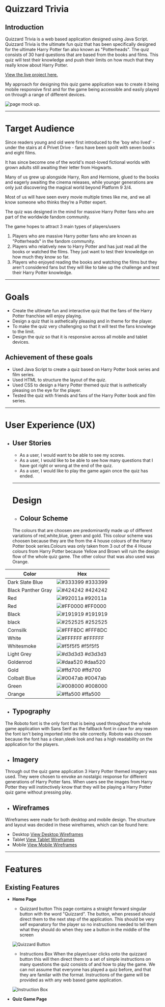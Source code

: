 # Quizzard Trivia

## Introduction
Quizzard Trivia is a web based application designed using Java Script. Quizzard Trivia is the ultimate fun quiz that has been specifically designed for the ultimate Harry Potter fan also known as "Potterheads". The quiz consists of 30 hard questions that are based from the books and films. This quiz will test their knowledge and push their limits on how much that they really know about Harry Potter.

[View the live project here.](https://joycey83.github.io/Quizzard-Trivia/)

My approach for designing this quiz game application was to create it being mobile responsive first and for the game being accessible and easily played on through a range of different devices.

![page mock up.](assets/images/quizzard-mock-up.JPG)

---
# Target Audience

Since readers young and old were first introduced to the 'boy who lived' -under the stairs at 4 Privet Drive -  fans have been spoilt with seven books and eight films.

It has since become one of the world's most-loved fictional worlds with grown adults still awaiting their letter from Hogwarts.

Many of us grew up alongside Harry, Ron and Hermione, glued to the books and eagerly awaiting the cinema releases, while younger generations are only just discovering the magical world beyond Platform 9 3/4.

Most of us will have seen every movie multiple times like me, and we all know someone who thinks they’re a Potter expert.

The quiz was designed in the mind for massive Harry Potter fans who are part of the worldwide fandom community.

The game hopes to attract 3 main types of players/users

1. Players who are massive Harry potter fans who are known as "Potterheads" in the fandom community.
2. Players who relatively new to Harry Potter and has just read all the books or watched the films. They just want to test their knowledge on how much they know so far.
3. Players who enjoyed reading the books and watching the films but they aren't considered fans but they will like to take up the challenge and test their Harry Potter knowledge.

---
# Goals
 - Create the ultimate fun and interactive quiz that the fans of the Harry Potter franchise will enjoy playing.
 - Design a quiz that is asthetically pleasing and in theme for the player.
 - To make the quiz very challenging so that it will test the fans knowlege to the limit.
 - Design the quiz so that it is responsive across all mobile and tablet devices.

 ## Achievement of these goals
 - Used Java Script to create a quiz based on Harry Potter book series and film series.
 - Used HTML to structure the layout of the quiz.
 - Used CSS to design a Harry Potter themed quiz that is asthetically pleasing on the eye for the player.
 - Tested the quiz with friends and fans of the Harry Potter book and film series.

 ----
 # User Experience (UX)

* ## User Stories
  * As a user, I would want to be able to see my scores.
  * As a user, I would like to be able to see how many questions that I have got right or wrong at the end of the quiz.
  * As a user, I would like to play the game again once the quiz has ended.

  ---
  # Design

  + ## Colour Scheme
   The colours that are choosen are predominantly made up of different variations of red,white,blue, green and gold. This colour scheme was choosen because they are the from the 4 house colours of the Harry Potter book series.Colours was only taken from 3 out of the 4 House colours from Harry Potter because Yellow and Brown will ruin the design flow of the whole quiz game. The other colour that was also used was Orange.

| Color                    | Hex                                                                |
| ------------------------ | ------------------------------------------------------------------ |
| Dark Slate Blue     |    ![#333399](assets/images/color-1.JPG) #333399  |
| Black Panther Gray  |    ![#424242](assets/images/color-2.JPG) #424242  |
| Red                 |    ![#92011a](assets/images/color-3.JPG) #92011a  |
| Red                 |    ![#FF0000](assets/images/color-4.JPG) #FF0000  |
| Black               |    ![#191919](assets/images/color-5.JPG) #191919  |
| black               |    ![#252525](assets/images/color-6.JPG) #252525  |
| Cornsilk            |    ![#FFF8DC](assets/images/color-7.JPG) #FFF8DC  |
| White               |    ![#FFFFFF](assets/images/color-8.JPG) #FFFFFF  |
| Whitesmoke          |    ![#f5f5f5](assets/images/color-9.JPG) #f5f5f5  |
| Light Grey          |    ![#d3d3d3](assets/images/color-10.JPG) #d3d3d3 |
| Goldenrod           |    ![#daa520](assets/images/color-11.JPG) #daa520 |
| Gold                |    ![#ffd700](assets/images/color-12.JPG) #ffd700 |
| Colbalt Blue        |    ![#0047ab](assets/images/color-13.JPG) #0047ab |
| Green               |    ![#008000](assets/images/color-14.JPG) #008000 |
| Orange              |    ![#ffa500](assets/images/color-15.JPG) #ffa500 |


+ ## Typography
The Roboto font is the only font that is being used throughout the whole game application with Sans Serif as the fallback font in case for any reason the font isn't being imported into the site correctly. Roboto was choosen because the font has a clean,sleek look and has a high readability on the application for the players.

+ ## Imagery
Through out the quiz game application 3 Harry Potter themed imagery was used. They were chosen to envoke an nostalgic response for different generations of Harry Potter fans. When users see the images from Harry Potter they will instinctively know that they will be playing a Harry Potter quiz game without pressing play.

+ ## Wireframes
Wireframes were made for both desktop and mobile design. The structure and layout was decided in these wireframes, which can be found here:

  * Desktop
  [View Desktop Wireframes](assets/images/desktop-wireframes.jpg)
  * Tablet
  [View Tablet Wireframes](assets/images/tablet-wireframes.jpg)
  * Mobile
  [View Mobile Wireframes](assets/images/mobile-wireframes.jpg)

---
# Features
## Existing Features

* **Home Page**
  * Quizzard button
  This page contains a straight forward singular button with the word "Quizzard". The button, when pressed should direct them to the next step of the application. This should be very self expanatory for the player so no instructions needed to tell them what they should do when they see a button in the middle of the screen

  ![Quizzard Button](assets/images/quizzard-button.JPG)
  
  * Instructions Box
  When the player/user clicks onto the quizzard button this will then direct them to a set of simple instructions on many questions the quiz consists of and how to play the game. We can not assume that everyone has played a quiz before, and that they are familar with the format. Instructions of the game will be provided as with any web based game application.

  ![Instruction Box](assets/images/instruction-box.JPG)
  

* **Quiz Game Page**


  
  

 

